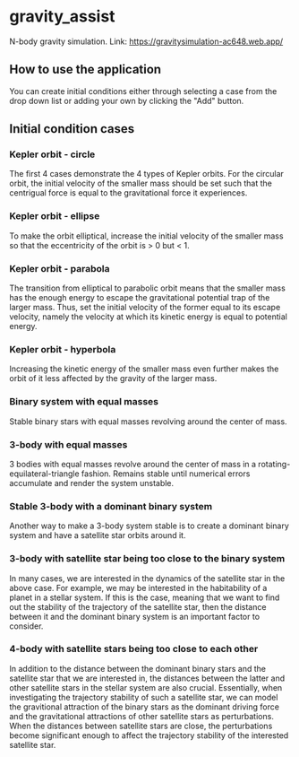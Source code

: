 # gravity_assist
N-body gravity simulation. Link: https://gravitysimulation-ac648.web.app/

## How to use the application
You can create initial conditions either through selecting a case from the drop down list or adding your own by clicking the "Add" button. 

## Initial condition cases

### Kepler orbit - circle
The first 4 cases demonstrate the 4 types of Kepler orbits. For the circular orbit, the initial velocity of the smaller mass should be set such that the centrigual force is equal to the gravitational force it experiences.

### Kepler orbit - ellipse
To make the orbit elliptical, increase the initial velocity of the smaller mass so that the eccentricity of the orbit is > 0 but < 1.

### Kepler orbit - parabola
The transition from elliptical to parabolic orbit means that the smaller mass has the enough energy to escape the gravitational potential trap of the larger mass. Thus, set the initial velocity of the former equal to its escape velocity, namely the velocity at which its kinetic energy is equal to potential energy.

### Kepler orbit - hyperbola
Increasing the kinetic energy of the smaller mass even further makes the orbit of it less affected by the gravity of the larger mass.

### Binary system with equal masses
Stable binary stars with equal masses revolving around the center of mass.

### 3-body with equal masses
3 bodies with equal masses revolve around the center of mass in a rotating-equilateral-triangle fashion. Remains stable until numerical errors accumulate and render the system unstable.

### Stable 3-body with a dominant binary system
Another way to make a 3-body system stable is to create a dominant binary system and have a satellite star orbits around it.

### 3-body with satellite star being too close to the binary system
In many cases, we are interested in the dynamics of the satellite star in the above case. For example, we may be interested in the habitability of a planet in a stellar system. If this is the case, meaning that we want to find out the stability of the trajectory of the satellite star, then the distance between it and the dominant binary system is an important factor to consider.

### 4-body with satellite stars being too close to each other
In addition to the distance between the dominant binary stars and the satellite star that we are interested in, the distances between the latter and other satellite stars in the stellar system are also crucial. Essentially, when investigating the trajectory stability of such a satellite star, we can model the gravitional attraction of the binary stars as the dominant driving force and the gravitational attractions of other satellite stars as perturbations. When the distances between satellite stars are close, the perturbations become significant enough to affect the trajectory stability of the interested satellite star.
